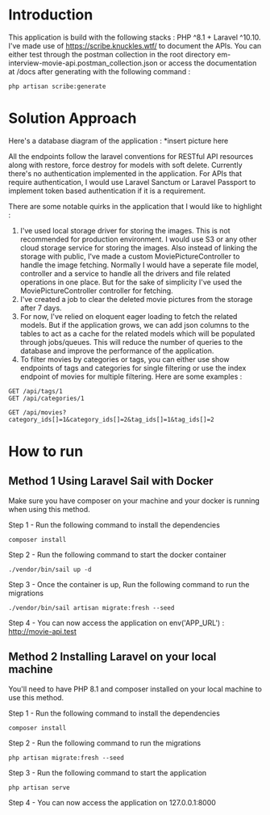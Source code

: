 # Introduction

This application is build with the following stacks : PHP ^8.1 + Laravel ^10.10. I've made use of https://scribe.knuckles.wtf/ to document the APIs. You can either test through the postman collection in the root directory em-interview-movie-api.postman_collection.json or access the documentation at /docs after generating with the following command :

```
php artisan scribe:generate
```

# Solution Approach

Here's a database diagram of the application :
*insert picture here

All the endpoints follow the laravel conventions for RESTful API resources along with restore, force destroy for models with soft delete. Currently there's no authentication implemented in the application. For APIs that require authentication, I would use Laravel Sanctum or Laravel Passport to implement token based authentication if it is a requirement.

There are some notable quirks in the application that I would like to highlight : 
1. I've used local storage driver for storing the images. This is not recommended for production environment. I would use S3 or any other cloud storage service for storing the images. Also instead of linking the storage with public, I've made a custom MoviePictureController to handle the image fetching. Normally I would have a seperate file model, controller and a service to handle all the drivers and file related operations in one place. But for the sake of simplicity I've used the MoviePictureController controller for fetching.
2. I've created a job to clear the deleted movie pictures from the storage after 7 days.
3. For now, I've relied on eloquent eager loading to fetch the related models. But if the application grows, we can add json columns to the tables to act as a cache for the related models which will be populated through jobs/queues. This will reduce the number of queries to the database and improve the performance of the application.
4. To filter movies by categories or tags, you can either use show endpoints of tags and categories for single filtering or use the index endpoint of movies for multiple filtering. Here are some examples :
```
GET /api/tags/1
GET /api/categories/1
```
```
GET /api/movies?category_ids[]=1&category_ids[]=2&tag_ids[]=1&tag_ids[]=2
```

# How to run

## Method 1 Using Laravel Sail with Docker

Make sure you have composer on your machine and your docker is running when using this method.

Step 1 - Run the following command to install the dependencies

```
composer install
```

Step 2 - Run the following command to start the docker container

```
./vendor/bin/sail up -d
```

Step 3 - Once the container is up, Run the following command to run the migrations

```
./vendor/bin/sail artisan migrate:fresh --seed
```

Step 4 - You can now access the application on env('APP_URL') : http://movie-api.test

## Method 2 Installing Laravel on your local machine

You'll need to have PHP 8.1 and composer installed on your local machine to use this method.

Step 1 - Run the following command to install the dependencies

```
composer install
```

Step 2 - Run the following command to run the migrations

```
php artisan migrate:fresh --seed
```

Step 3 - Run the following command to start the application

```
php artisan serve
```

Step 4 - You can now access the application on 127.0.0.1:8000